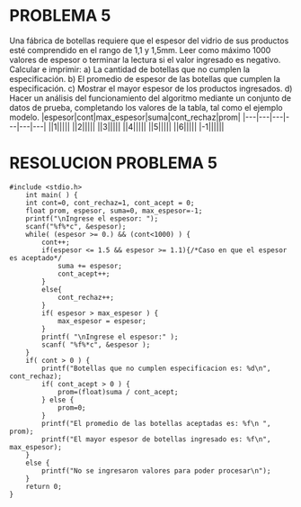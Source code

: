 # PROBLEMA 5

Una fábrica de botellas requiere que el espesor del vidrio de sus productos esté comprendido en el 
rango de 1,1 y 1,5mm. Leer como máximo 1000 valores de espesor o terminar la lectura si el valor 
ingresado es negativo. Calcular e imprimir: 
a) La cantidad de botellas que no cumplen la especificación. 
b) El promedio de espesor de las botellas que cumplen la especificación.
c) Mostrar el mayor espesor de los productos ingresados.
d) Hacer un análisis del funcionamiento del algoritmo mediante un conjunto de datos de prueba, 
completando los valores de la tabla, tal como el ejemplo modelo.
|espesor|cont|max_espesor|suma|cont_rechaz|prom|
|---|---|---|---|---|---|
||1|||||
||2|||||
||3|||||
||4|||||
||5|||||
||6|||||
|-1||||||

# RESOLUCION PROBLEMA 5
    #include <stdio.h>
        int main( ) {
        int cont=0, cont_rechaz=1, cont_acept = 0;
        float prom, espesor, suma=0, max_espesor=-1;
        printf("\nIngrese el espesor: ");
        scanf("%f%*c", &espesor);
        while( (espesor >= 0.) && (cont<1000) ) {
            cont++;
            if(espesor <= 1.5 && espesor >= 1.1){/*Caso en que el espesor es aceptado*/
                suma += espesor;
                cont_acept++;
            }
            else{
                cont_rechaz++;
            }
            if( espesor > max_espesor ) {
                max_espesor = espesor;
            }
            printf( "\nIngrese el espesor:" );
            scanf( "%f%*c", &espesor );
        }
        if( cont > 0 ) {
            printf("Botellas que no cumplen especificacion es: %d\n", cont_rechaz);
            if( cont_acept > 0 ) {
                prom=(float)suma / cont_acept;
            } else {
                prom=0;
            }
            printf("El promedio de las botellas aceptadas es: %f\n ", prom);
            printf("El mayor espesor de botellas ingresado es: %f\n", max_espesor);
        }
        else {
            printf("No se ingresaron valores para poder procesar\n");
        }
        return 0;
    }
